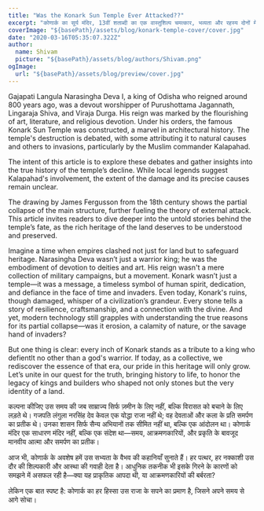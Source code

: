 ```yaml
---
title: "Was the Konark Sun Temple Ever Attacked??"
excerpt: "कोणार्क का सूर्य मंदिर, 13वीं शताब्दी का एक वास्तुशिल्प चमत्कार, भव्यता और रहस्य दोनों में घिरा हुआ है। एक प्रमुख प्रश्न यह है कि क्या इस मंदिर पर आक्रमण हुआ था। ऐतिहासिक विवरणों के अनुसार, यह संभव है कि मुगल काल के दौरान, विशेषकर 16वीं शताब्दी में, मंदिर को नुकसान पहुंचाया गया हो या इसे आक्रमणकारियों द्वारा क्षतिग्रस्त किया गया हो। हालांकि, इसके ठोस प्रमाण नहीं मिलते हैं। किंवदंतियों और प्राकृतिक क्षरण की कहानियों ने इस रहस्य को और गहरा कर दिया है। बावजूद इसके, कोणार्क भारत की समृद्ध सांस्कृतिक धरोहर का प्रतीक बना हुआ है।"
coverImage: "${basePath}/assets/blog/konark-temple-cover/cover.jpg"
date: "2020-03-16T05:35:07.322Z"
author:
  name: Shivam
  picture: "${basePath}/assets/blog/authors/Shivam.png"
ogImage:
  url: "${basePath}/assets/blog/preview/cover.jpg"
---
```


Gajapati Langula Narasingha Deva I, a king of Odisha who reigned around 800 years ago, was a devout worshipper of Purushottama Jagannath, Lingaraja Shiva, and Viraja Durga. His reign was marked by the flourishing of art, literature, and religious devotion. Under his orders, the famous Konark Sun Temple was constructed, a marvel in architectural history. The temple's destruction is debated, with some attributing it to natural causes and others to invasions, particularly by the Muslim commander Kalapahad.

The intent of this article is to explore these debates and gather insights into the true history of the temple’s decline. While local legends suggest Kalapahad's involvement, the extent of the damage and its precise causes remain unclear.

The drawing by James Fergusson from the 18th century shows the partial collapse of the main structure, further fueling the theory of external attack. This article invites readers to dive deeper into the untold stories behind the temple’s fate, as the rich heritage of the land deserves to be understood and preserved.

Imagine a time when empires clashed not just for land but to safeguard heritage. Narasingha Deva wasn’t just a warrior king; he was the embodiment of devotion to deities and art. His reign wasn't a mere collection of military campaigns, but a movement. Konark wasn’t just a temple—it was a message, a timeless symbol of human spirit, dedication, and defiance in the face of time and invaders. Even today, Konark's ruins, though damaged, whisper of a civilization’s grandeur. Every stone tells a story of resilience, craftsmanship, and a connection with the divine. And yet, modern technology still grapples with understanding the true reasons for its partial collapse—was it erosion, a calamity of nature, or the savage hand of invaders?

But one thing is clear: every inch of Konark stands as a tribute to a king who defientlt no other than a god's warrior. If today, as a collective, we rediscover the essence of that era, our pride in this heritage will only grow. Let’s unite in our quest for the truth, bringing history to life, to honor the legacy of kings and builders who shaped not only stones but the very identity of a land.


कल्पना कीजिए उस समय की जब साम्राज्य सिर्फ ज़मीन के लिए नहीं, बल्कि विरासत को बचाने के लिए लड़ते थे। गजपति लंगुला नरसिंह देव केवल एक योद्धा राजा नहीं थे; वह देवताओं और कला के प्रति समर्पण का प्रतीक थे। उनका शासन सिर्फ सैन्य अभियानों तक सीमित नहीं था, बल्कि एक आंदोलन था। कोणार्क मंदिर एक साधारण मंदिर नहीं, बल्कि एक संदेश था—समय, आक्रमणकारियों, और प्रकृति के बावजूद मानवीय आत्मा और समर्पण का प्रतीक।

आज भी, कोणार्क के अवशेष हमें उस सभ्यता के वैभव की कहानियाँ सुनाते हैं। हर पत्थर, हर नक्काशी उस दौर की शिल्पकारी और आस्था की गवाही देता है। आधुनिक तकनीक भी इसके गिरने के कारणों को समझने में असफल रही है—क्या यह प्राकृतिक आपदा थी, या आक्रमणकारियों की बर्बरता?

लेकिन एक बात स्पष्ट है: कोणार्क का हर हिस्सा उस राजा के सपने का प्रमाण है, जिसने अपने समय से आगे सोचा।
